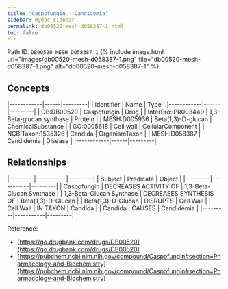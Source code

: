 ```yaml
---
title: "Caspofungin - Candidemia"
sidebar: mydoc_sidebar
permalink: db00520-mesh-d058387-1.html
toc: false 
---
```



Path ID: `DB00520_MESH_D058387_1`
{% include image.html url="images/db00520-mesh-d058387-1.png" file="db00520-mesh-d058387-1.png" alt="db00520-mesh-d058387-1" %}

## Concepts

|------------|------|---------|
| Identifier | Name | Type    |
|------------|------|---------|
| DB:DB00520 | Caspofungin | Drug |
| InterPro:IPR003440 | 1,3-Beta-glucan synthase | Protein |
| MESH:D005936 | Beta(1,3)-D-glucan | ChemicalSubstance |
| GO:0005618 | Cell wall | CellularComponent |
| NCBITaxon:1535326 | Candida | OrganismTaxon |
| MESH:D058387 | Candidemia | Disease |
|------------|------|---------|

## Relationships

|---------|-----------|---------|
| Subject | Predicate | Object  |
|---------|-----------|---------|
| Caspofungin | DECREASES ACTIVITY OF | 1,3-Beta-Glucan Synthase |
| 1,3-Beta-Glucan Synthase | DECREASES SYNTHESIS OF | Beta(1,3)-D-Glucan |
| Beta(1,3)-D-Glucan | DISRUPTS | Cell Wall |
| Cell Wall | IN TAXON | Candida |
| Candida | CAUSES | Candidemia |
|---------|-----------|---------|

Reference: 
  - [https://go.drugbank.com/drugs/DB00520](https://go.drugbank.com/drugs/DB00520)
  - [https://pubchem.ncbi.nlm.nih.gov/compound/Caspofungin#section=Pharmacology-and-Biochemistry](https://pubchem.ncbi.nlm.nih.gov/compound/Caspofungin#section=Pharmacology-and-Biochemistry)

